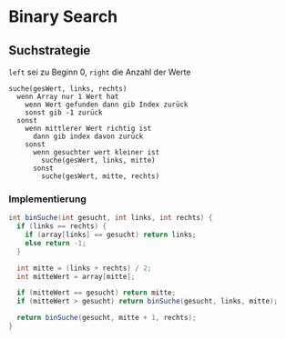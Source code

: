 # Binary Search

## Suchstrategie
`left` sei zu Beginn $0$, `right` die Anzahl der Werte
```
suche(gesWert, links, rechts)
  wenn Array nur 1 Wert hat
    wenn Wert gefunden dann gib Index zurück
    sonst gib -1 zurück
  sonst
    wenn mittlerer Wert richtig ist
      dann gib index davon zurück
    sonst
      wenn gesuchter wert kleiner ist
        suche(gesWert, links, mitte)
      sonst
        suche(gesWert, mitte, rechts)
```

### Implementierung
```java
int binSuche(int gesucht, int links, int rechts) {
  if (links == rechts) {
    if (array[links] == gesucht) return links;
    else return -1;
  }

  int mitte = (links + rechts) / 2;
  int mitteWert = array[mitte];

  if (mitteWert == gesucht) return mitte;
  if (mitteWert > gesucht) return binSuche(gesucht, links, mitte);

  return binSuche(gesucht, mitte + 1, rechts);
}
```

